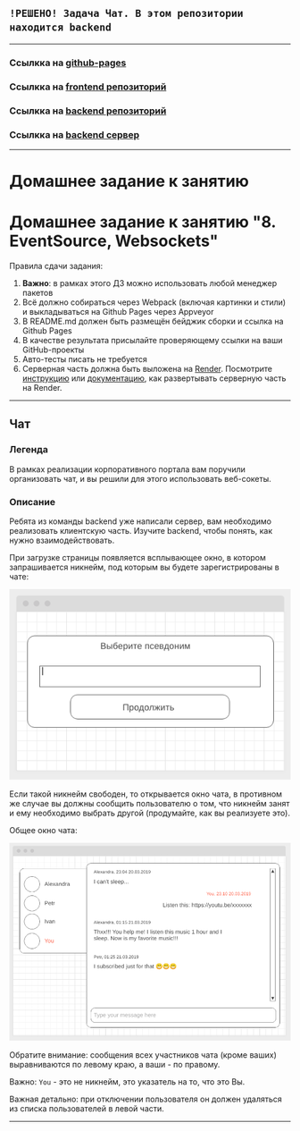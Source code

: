 ## **`!РЕШЕНО! Задача Чат. В этом репозитории находится backend  `**  

---  

### Ссылкка на [github-pages](https://rt-vinsent.github.io/ahj-homeworks-8.1.1/)
### Ссылкка на [frontend репозиторий](https://rt-vinsent.github.io/ahj-homeworks-8.1.1/)
### Ссылкка на [backend репозиторий](https://rt-vinsent.github.io/ahj-homeworks-8.1.2/)
### Ссылкка на [backend сервер](https://ahj-hw8-1.onrender.com/)

---  

# Домашнее задание к занятию

# Домашнее задание к занятию "8. EventSource, Websockets"

Правила сдачи задания:

1. **Важно**: в рамках этого ДЗ можно использовать любой менеджер пакетов
2. Всё должно собираться через Webpack (включая картинки и стили) и выкладываться на Github Pages через Appveyor
3. В README.md должен быть размещён бейджик сборки и ссылка на Github Pages
4. В качестве результата присылайте проверяющему ссылки на ваши GitHub-проекты
5. Авто-тесты писать не требуется
6. Серверная часть должна быть выложена на [Render](https://render.com/).
   Посмотрите [инструкцию](https://github.com/netology-code/ahj-homeworks/tree/video/docs/render#readme)
   или [документацию](https://render.com/docs/deploy-node-express-app), как развертывать серверную часть на Render.

---

## Чат

### Легенда

В рамках реализации корпоративного портала вам поручили организовать чат, и вы решили для этого
использовать веб-сокеты.

### Описание

Ребята из команды backend уже написали сервер, вам необходимо реализовать клиентскую часть.
Изучите backend, чтобы понять, как нужно взаимодействовать.

При загрузке страницы появляется всплывающее окно, в котором запрашивается никнейм, под которым вы будете
зарегистрированы в чате:

![](/pic/chat.png)

Если такой никнейм свободен, то открывается окно чата, в противном же случае вы должны сообщить пользователю о том, что
никнейм занят и ему необходимо выбрать другой (продумайте, как вы реализуете это).

Общее окно чата:

![](/pic/chat-2.png)

Обратите внимание: сообщения всех участников чата (кроме ваших) выравниваются по левому краю, а ваши - по правому.

Важно: `You` - это не никнейм, это указатель на то, что это Вы.

Важная детально: при отключении пользователя он должен удаляться из списка пользователей в левой части.

---
